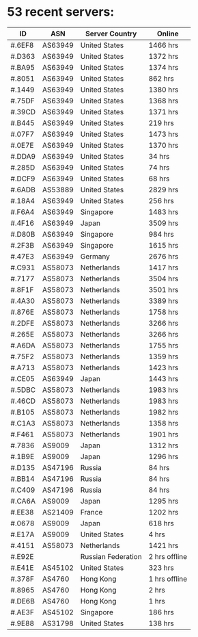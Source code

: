 # 53 recent servers:

| ID | ASN | Server Country | Online |
| ------ | ------ | ------ | ------ |
| #.6EF8 | AS63949 | United States | 1466 hrs |
| #.D363 | AS63949 | United States | 1372 hrs |
| #.BA95 | AS63949 | United States | 1374 hrs |
| #.8051 | AS63949 | United States | 862 hrs |
| #.1449 | AS63949 | United States | 1380 hrs |
| #.75DF | AS63949 | United States | 1368 hrs |
| #.39CD | AS63949 | United States | 1371 hrs |
| #.B445 | AS63949 | United States | 219 hrs |
| #.07F7 | AS63949 | United States | 1473 hrs |
| #.0E7E | AS63949 | United States | 1370 hrs |
| #.DDA9 | AS63949 | United States | 34 hrs |
| #.285D | AS63949 | United States | 74 hrs |
| #.DCF9 | AS63949 | United States | 68 hrs |
| #.6ADB | AS53889 | United States | 2829 hrs |
| #.18A4 | AS63949 | United States | 256 hrs |
| #.F6A4 | AS63949 | Singapore | 1483 hrs |
| #.4F16 | AS63949 | Japan | 3509 hrs |
| #.D80B | AS63949 | Singapore | 984 hrs |
| #.2F3B | AS63949 | Singapore | 1615 hrs |
| #.47E3 | AS63949 | Germany | 2676 hrs |
| #.C931 | AS58073 | Netherlands | 1417 hrs |
| #.7177 | AS58073 | Netherlands | 3504 hrs |
| #.8F1F | AS58073 | Netherlands | 3501 hrs |
| #.4A30 | AS58073 | Netherlands | 3389 hrs |
| #.876E | AS58073 | Netherlands | 1758 hrs |
| #.2DFE | AS58073 | Netherlands | 3266 hrs |
| #.265E | AS58073 | Netherlands | 3266 hrs |
| #.A6DA | AS58073 | Netherlands | 1755 hrs |
| #.75F2 | AS58073 | Netherlands | 1359 hrs |
| #.A713 | AS58073 | Netherlands | 1423 hrs |
| #.CE05 | AS63949 | Japan | 1443 hrs |
| #.5DBC | AS58073 | Netherlands | 1983 hrs |
| #.46CD | AS58073 | Netherlands | 1983 hrs |
| #.B105 | AS58073 | Netherlands | 1982 hrs |
| #.C1A3 | AS58073 | Netherlands | 1358 hrs |
| #.F461 | AS58073 | Netherlands | 1901 hrs |
| #.7836 | AS9009 | Japan | 1312 hrs |
| #.1B9E | AS9009 | Japan | 1296 hrs |
| #.D135 | AS47196 | Russia | 84 hrs |
| #.BB14 | AS47196 | Russia | 84 hrs |
| #.C409 | AS47196 | Russia | 84 hrs |
| #.CA6A | AS9009 | Japan | 1295 hrs |
| #.EE38 | AS21409 | France | 1202 hrs |
| #.0678 | AS9009 | Japan | 618 hrs |
| #.E17A | AS9009 | United States | 4 hrs |
| #.4151 | AS58073 | Netherlands | 1421 hrs |
| #.E92E |  | Russian Federation | 2 hrs offline |
| #.E41E | AS45102 | United States | 323 hrs |
| #.378F | AS4760 | Hong Kong | 1 hrs offline |
| #.8965 | AS4760 | Hong Kong | 2 hrs |
| #.DE6B | AS4760 | Hong Kong | 1 hrs |
| #.AE3F | AS45102 | Singapore | 186 hrs |
| #.9E88 | AS31798 | United States | 138 hrs |

